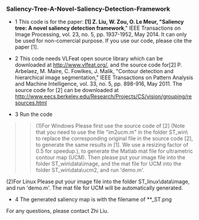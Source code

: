 ### Saliency-Tree-A-Novel-Saliency-Detection-Framework  
* 1  This code is for the paper: **[1] Z. Liu, W. Zou, O. Le Meur, "Saliency tree: A novel saliency detection framework**," 
IEEE Transactions on Image Processing, vol. 23, no. 5, pp. 1937-1952, May 2014. It can only be used for non-comercial 
purpose. If you use our code, please cite the paper [1].

* 2  This code  needs VLFeat open source library which can be downloaded at  http://www.vlfeat.org/, and the source code for[2] P. Arbelaez, M. Maire, C. Fowlkes, J. Malik, "Contour detection and hierarchical image segmentation," IEEE Transactions on 
Pattern Analysis and Machine Intelligence, vol. 33, no. 5, pp. 898-916, May 2011. The source code for [2] can be downloaded at http://www.eecs.berkeley.edu/Research/Projects/CS/vision/grouping/resources.html 

* 3  Run the code

>>(1)For Windows
Please first use the source code of [2] (Note that you need to use the file "im2ucm.m" in the folder ST_win\ to replace the corresponding 
original file in the source code [2], to generate the same results in [1]. We use a resizing factor of 0.5 for speedup.), to generate 
the Matlab mat file for ultrametric contour map (UCM).
Then please put your image file into the folder ST_win\data\image\, and the mat file for UCM into the folder ST_win\data\ucm2\, and run 'demo.m'.

(2)For Linux
Please put your image file into the folder ST_linux\data\image\, and run 'demo.m'. The mat file for UCM will be automatically generated.

* 4  The generated saliency map is with the filename of **_ST.png

For any questions, please contact Zhi Liu.

